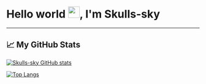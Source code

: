 # Hello world <img src="https://raw.githubusercontent.com/MartinHeinz/MartinHeinz/master/wave.gif" width="30px">, I'm Skulls-sky

<!--
**Skulls-sky/Skulls-sky** is a ✨ _special_ ✨ repository because its `README.md` (this file) appears on your GitHub profile.
Here are some ideas to get you started:
- 🔭 I’m currently working on ...
- 🌱 I’m currently learning ...
- 👯 I’m looking to collaborate on ...
- 🤔 I’m looking for help with ...
- 💬 Ask me about ...
- 📫 How to reach me: ...
- 😄 Pronouns: ...
- ⚡ Fun fact: ...
-->

---
## &#x1f4c8; My GitHub Stats

[![Skulls-sky GitHub stats](https://github-readme-stats.vercel.app/api?username=Skulls-sky&show_icons=true&theme=github_dark)](https://github.com/anuraghazra/github-readme-stats)

[![Top Langs](https://github-readme-stats.vercel.app/api/top-langs/?username=Skulls-sky&layout=compact&show_icons=true&theme=github_dark)](https://github.com/anuraghazra/github-readme-stats)
